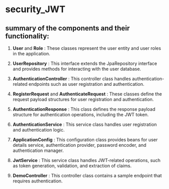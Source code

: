 # security_JWT

## summary of the components and their functionality:
1. **User** and **Role** : These classes represent the user entity and user roles in the application.

2. **UserRepository** : This interface extends the JpaRepository interface and provides methods for interacting with the user database.

3. **AuthenticationController** : This controller class handles authentication-related endpoints such as user registration and authentication.

4. **RegisterRequest** and **AuthenticateRequest** : These classes define the request payload structures for user registration and authentication.

5. **AuthenticationResponse** : This class defines the response payload structure for authentication operations, including the JWT token.

6. **AuthenticationService** : This service class handles user registration and authentication logic.

7. **ApplicationConfig** : This configuration class provides beans for user details service, authentication provider, password encoder, and authentication manager.

8. **JwtService** : This service class handles JWT-related operations, such as token generation, validation, and extraction of claims.

9. **DemoController** : This controller class contains a sample endpoint that requires authentication.

